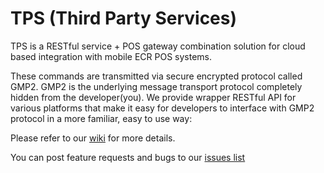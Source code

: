 # TPS (Third Party Services)
TPS is a RESTful service + POS gateway combination solution for cloud based integration with mobile ECR POS systems.

These commands are transmitted via secure encrypted protocol called GMP2. GMP2 is the underlying message transport protocol completely hidden from the developer(you). We provide wrapper RESTful API for various platforms that make it easy for developers to interface with GMP2 protocol in a more familiar, easy to use way:

Please refer to our [wiki](https://github.com/huginsdk/tps2016/wiki) for more details.  

You can post feature requests and bugs to our [issues list](https://github.com/huginsdk/tps2016/issues)
